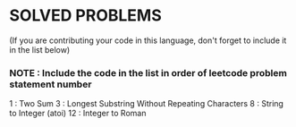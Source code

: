 # SOLVED PROBLEMS
(If you are contributing your code in this language, don't forget to include it in the list below)<br>
### NOTE : Include the code in the list in order of leetcode problem statement number

1 : Two Sum 
3 : Longest Substring Without Repeating Characters 
8 : String to Integer (atoi) 
12 : Integer to Roman 
